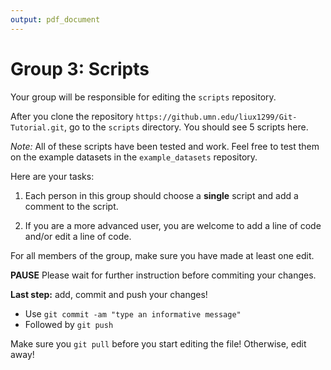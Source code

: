 ```yaml
---
output: pdf_document
---
```

# Group 3: Scripts

Your group will be responsible for editing the `scripts` repository.

After you clone the repository `https://github.umn.edu/liux1299/Git-Tutorial.git`, go to the `scripts` directory. You should see 5 scripts here.

*Note:* All of these scripts have been tested and work. Feel free to test them on the example datasets in the `example_datasets` repository.

Here are your tasks:

1. Each person in this group should choose a **single** script and add a comment to the script. 

2. If you are a more advanced user, you are welcome to add a line of code and/or edit a line of code.

For all members of the group, make sure you have made at least one edit.

**PAUSE** Please wait for further instruction before commiting your changes.

**Last step:** add, commit and push your changes!
- Use `git commit -am "type an informative message"`
- Followed by `git push`

Make sure you `git pull` before you start editing the file! Otherwise, edit away! 
